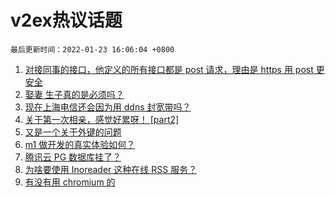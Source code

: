 # v2ex热议话题

`最后更新时间：2022-01-23 16:06:04 +0800`

1. [对接同事的接口，他定义的所有接口都是 post 请求，理由是 https 用 post 更安全](https://www.v2ex.com/t/830030)
1. [娶妻 生子真的是必须吗？](https://www.v2ex.com/t/829936)
1. [现在上海电信还会因为用 ddns 封宽带吗？](https://www.v2ex.com/t/830018)
1. [关于第一次相亲，感觉好累呀！ [part2]](https://www.v2ex.com/t/830021)
1. [又是一个关于外键的问题](https://www.v2ex.com/t/830011)
1. [m1 做开发的真实体验如何？](https://www.v2ex.com/t/829965)
1. [腾讯云 PG 数据库挂了？](https://www.v2ex.com/t/829973)
1. [为啥要使用 Inoreader 这种在线 RSS 服务？](https://www.v2ex.com/t/829942)
1. [有没有用 chromium 的](https://www.v2ex.com/t/830020)

